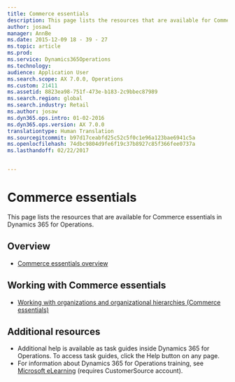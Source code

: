 ```yaml
---
title: Commerce essentials
description: This page lists the resources that are available for Commerce essentials in Dynamics 365 for Operations.
author: josaw1
manager: AnnBe
ms.date: 2015-12-09 18 - 39 - 27
ms.topic: article
ms.prod: 
ms.service: Dynamics365Operations
ms.technology: 
audience: Application User
ms.search.scope: AX 7.0.0, Operations
ms.custom: 21411
ms.assetid: 8823ea98-751f-473e-b183-2c9bbec87989
ms.search.region: global
ms.search.industry: Retail
ms.author: josaw
ms.dyn365.ops.intro: 01-02-2016
ms.dyn365.ops.version: AX 7.0.0
translationtype: Human Translation
ms.sourcegitcommit: b97d17ceabfd25c52c5f0c1e96a123bae6941c5a
ms.openlocfilehash: 74dbc9804d9fe6f19c37b8927c85f366fee0737a
ms.lasthandoff: 02/22/2017


---
```


# <a name="commerce-essentials"></a>Commerce essentials

This page lists the resources that are available for Commerce essentials in Dynamics 365 for Operations.

<a name="overview"></a>Overview
--------

-   [Commerce essentials overview](commerce-essentials.md)

## <a name="working-with-commerce-essentials"></a>Working with Commerce essentials
-   [Working with organizations and organizational hierarchies (Commerce essentials)](organizational-hierarchies-commerce-essentials.md)

## <a name="additional-resources"></a>[]()Additional resources
-   Additional help is available as task guides inside Dynamics 365 for Operations. To access task guides, click the Help button on any page.
-   For information about Dynamics 365 for Operations training, see [Microsoft eLearning](https://mbs2.microsoft.com/members/elearning/dynamicstrainingcert.aspx) (requires CustomerSource account).



